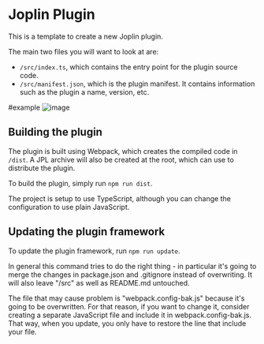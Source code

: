 # Joplin Plugin

This is a template to create a new Joplin plugin.

The main two files you will want to look at are:

- `/src/index.ts`, which contains the entry point for the plugin source code.
- `/src/manifest.json`, which is the plugin manifest. It contains information such as the plugin a name, version, etc.

#example
![image](https://user-images.githubusercontent.com/3354431/225245626-4f266745-9383-41dd-9eeb-54930bc1ad06.png)


## Building the plugin

The plugin is built using Webpack, which creates the compiled code in `/dist`. A JPL archive will also be created at the root, which can use to distribute the plugin.

To build the plugin, simply run `npm run dist`.

The project is setup to use TypeScript, although you can change the configuration to use plain JavaScript.

## Updating the plugin framework

To update the plugin framework, run `npm run update`.

In general this command tries to do the right thing - in particular it's going to merge the changes in package.json and .gitignore instead of overwriting. It will also leave "/src" as well as README.md untouched.

The file that may cause problem is "webpack.config-bak.js" because it's going to be overwritten. For that reason, if you want to change it, consider creating a separate JavaScript file and include it in webpack.config-bak.js. That way, when you update, you only have to restore the line that include your file.
